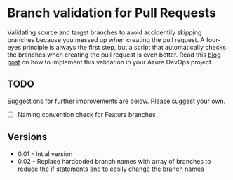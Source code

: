 # Branch validation for Pull Requests
Validating source and target branches to avoid accidentily skipping branches because you messed up when creating the pull request. A four-eyes principle is always the first step, but a script that automatically checks the branches when creating the pull request is even better. Read this [blog post](https://microsoft-bitools.blogspot.com/2023/04/devops-build-validation-to-check.html) on how to implement this validation in your Azure DevOps project.

## TODO
Suggestions for further improvements are below. Please suggest your own.
- [ ] Naming convention check for Feature branches

## Versions
- 0.01 - Intial version
- 0.02 - Replace hardcoded branch names with array of branches to reduce the if statements and to easily change the branch names
